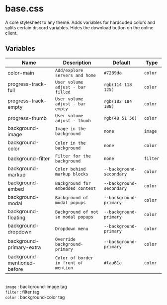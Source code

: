 # base.css
A core stylesheet to any theme. Adds variables for hardcoded colors and 
splits certain discord variables. Hides the download button on the online client.

## Variables
Name | Description | Default | Type
---- | ----------- | ------- | -
color-main  | `Add/explore servers and home` | `#7289da` | `color`
progress-track-full  | `User volume adjust - bar filled` | `rgb(114 118 125)` | `color`
progress-track-empty | `User volume adjust - bar empty` | `rgb(182 184 188)` | `color`
progress-thumb | `User volume adjust - thumb` | `rgb(48 51 56)` | `color`
background-image | `Image in the background` | `none` | `image`
background-color | `Color in the background` | `none` | `color`
background-filter | `Filter for the background` | `none` | `filter`
background-markup | `Color behind markup blocks` | `--background-secondary` | `color`
background-embed | `Background for embedded content` | `--background-secondary` | `color`
background-modal | `Background of modal popups` | `--background-primary` | `color`
background-floating | `Background of not so modal popups` | `--background-primary` | `color`
background-dropdown | `Dropdown menu` | `--background-primary` | `color`
background-primary-extra | `Override background-primary` | `--background-primary` | `color`
background-mentioned-before | `Color of border in front of mention` | `#faa61a` | `color`

\
`image` : background-image tag\
`filter` : filter tag\
`color` : background-color tag